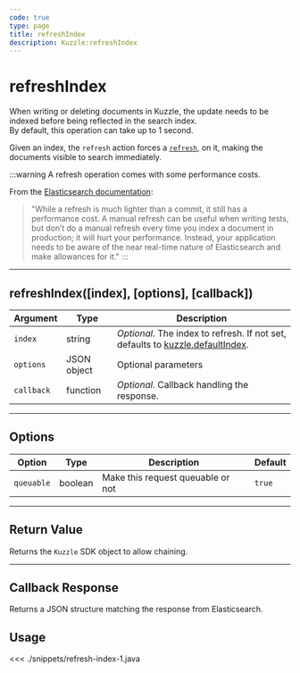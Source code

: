```yaml
---
code: true
type: page
title: refreshIndex
description: Kuzzle:refreshIndex
---
```


# refreshIndex

When writing or deleting documents in Kuzzle, the update needs to be indexed before being reflected
in the search index.  
By default, this operation can take up to 1 second.

Given an index, the `refresh` action forces a [`refresh`](https://www.elastic.co/guide/en/elasticsearch/reference/5.4/docs-refresh.html),
on it, making the documents visible to search immediately.

:::warning
A refresh operation comes with some performance costs.

From the [Elasticsearch documentation](https://www.elastic.co/guide/en/elasticsearch/reference/5.6/docs-refresh.html):

> "While a refresh is much lighter than a commit, it still has a performance cost. A manual refresh can be useful when writing tests, but don’t do a manual refresh every time you index a document in production; it will hurt your performance. Instead, your application needs to be aware of the near real-time nature of Elasticsearch and make allowances for it."
:::

---

## refreshIndex([index], [options], [callback])

| Argument   | Type        | Description                                                                                                                      |
| ---------- | ----------- | -------------------------------------------------------------------------------------------------------------------------------- |
| `index`    | string      | _Optional_. The index to refresh. If not set, defaults to [kuzzle.defaultIndex](/sdk/java/2/core-classes/kuzzle#properties). |
| `options`  | JSON object | Optional parameters                                                                                                              |
| `callback` | function    | _Optional_. Callback handling the response.                                                                                      |

---

## Options

| Option     | Type    | Description                       | Default |
| ---------- | ------- | --------------------------------- | ------- |
| `queuable` | boolean | Make this request queuable or not | `true`  |

---

## Return Value

Returns the `Kuzzle` SDK object to allow chaining.

---

## Callback Response

Returns a JSON structure matching the response from Elasticsearch.

## Usage

<<< ./snippets/refresh-index-1.java
